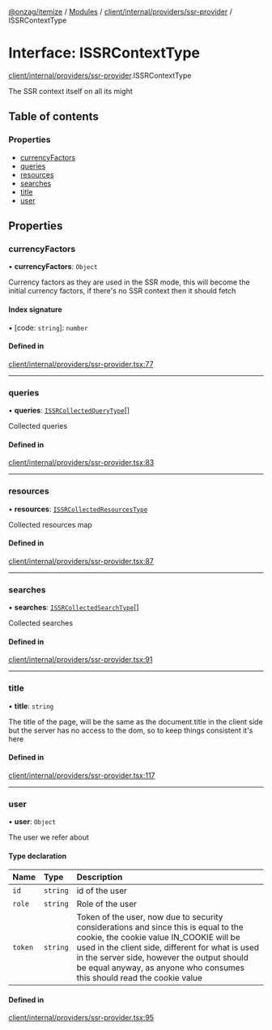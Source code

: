 [@onzag/itemize](../README.md) / [Modules](../modules.md) / [client/internal/providers/ssr-provider](../modules/client_internal_providers_ssr_provider.md) / ISSRContextType

# Interface: ISSRContextType

[client/internal/providers/ssr-provider](../modules/client_internal_providers_ssr_provider.md).ISSRContextType

The SSR context itself on all its might

## Table of contents

### Properties

- [currencyFactors](client_internal_providers_ssr_provider.ISSRContextType.md#currencyfactors)
- [queries](client_internal_providers_ssr_provider.ISSRContextType.md#queries)
- [resources](client_internal_providers_ssr_provider.ISSRContextType.md#resources)
- [searches](client_internal_providers_ssr_provider.ISSRContextType.md#searches)
- [title](client_internal_providers_ssr_provider.ISSRContextType.md#title)
- [user](client_internal_providers_ssr_provider.ISSRContextType.md#user)

## Properties

### currencyFactors

• **currencyFactors**: `Object`

Currency factors as they are used in the SSR mode,
this will become the initial currency factors, if
there's no SSR context then it should fetch

#### Index signature

▪ [code: `string`]: `number`

#### Defined in

[client/internal/providers/ssr-provider.tsx:77](https://github.com/onzag/itemize/blob/f2db74a5/client/internal/providers/ssr-provider.tsx#L77)

___

### queries

• **queries**: [`ISSRCollectedQueryType`](client_internal_providers_ssr_provider.ISSRCollectedQueryType.md)[]

Collected queries

#### Defined in

[client/internal/providers/ssr-provider.tsx:83](https://github.com/onzag/itemize/blob/f2db74a5/client/internal/providers/ssr-provider.tsx#L83)

___

### resources

• **resources**: [`ISSRCollectedResourcesType`](client_internal_providers_ssr_provider.ISSRCollectedResourcesType.md)

Collected resources map

#### Defined in

[client/internal/providers/ssr-provider.tsx:87](https://github.com/onzag/itemize/blob/f2db74a5/client/internal/providers/ssr-provider.tsx#L87)

___

### searches

• **searches**: [`ISSRCollectedSearchType`](client_internal_providers_ssr_provider.ISSRCollectedSearchType.md)[]

Collected searches

#### Defined in

[client/internal/providers/ssr-provider.tsx:91](https://github.com/onzag/itemize/blob/f2db74a5/client/internal/providers/ssr-provider.tsx#L91)

___

### title

• **title**: `string`

The title of the page, will be the same as the document.title in the client side
but the server has no access to the dom, so to keep things consistent it's here

#### Defined in

[client/internal/providers/ssr-provider.tsx:117](https://github.com/onzag/itemize/blob/f2db74a5/client/internal/providers/ssr-provider.tsx#L117)

___

### user

• **user**: `Object`

The user we refer about

#### Type declaration

| Name | Type | Description |
| :------ | :------ | :------ |
| `id` | `string` | id of the user |
| `role` | `string` | Role of the user |
| `token` | `string` | Token of the user, now due to security considerations and since this is equal to the cookie, the cookie value IN_COOKIE will be used in the client side, different for what is used in the server side, however the output should be equal anyway, as anyone who consumes this should read the cookie value |

#### Defined in

[client/internal/providers/ssr-provider.tsx:95](https://github.com/onzag/itemize/blob/f2db74a5/client/internal/providers/ssr-provider.tsx#L95)
